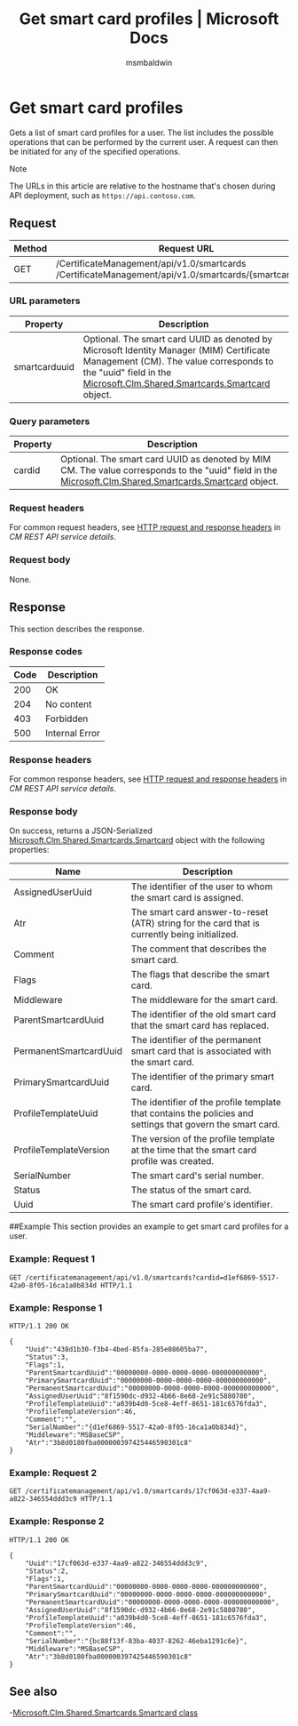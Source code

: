 ﻿---
# required metadata

title: Get smart card profiles | Microsoft Docs
titleSuffix: 'Microsoft Identity Manager'
description:
keywords:
author: msmbaldwin
ms.author: barclayn
manager: mbaldwin
ms.date: 09/26/2017
ms.topic: reference
ms.prod: identity-manager-2015
ms.service: microsoft-identity-manager
ms.technology: security
ms.assetid: 81f4b7cd-e4d9-4b11-b125-78cc9f183cf0

# optional metadata

#ROBOTS:
audience: developer
#ms.devlang:
ms.reviewer: mwahl
ms.suite: ems
#ms.tgt_pltfrm:
#ms.custom:

---

# Get smart card profiles
Gets a list of smart card profiles for a user. The list includes the possible operations that can be performed by the current user. A request can then be initiated for any of the specified operations.

>[!NOTE]
>The URLs in this article are relative to the hostname that's chosen during API deployment, such as `https://api.contoso.com`.

## Request

Method  |Request URL  
---------|---------
GET     |/CertificateManagement/api/v1.0/smartcards <br/> /CertificateManagement/api/v1.0/smartcards/{smartcarduuid}


### URL parameters

Property| Description
---------|--------
smartcarduuid | Optional. The smart card UUID as denoted by Microsoft Identity Manager (MIM) Certificate Management (CM). The value corresponds to the "uuid" field in the [Microsoft.Clm.Shared.Smartcards.Smartcard](http://msdn.microsoft.com/library/microsoft.clm.shared.smartcards.smartcard.aspx) object.

### Query parameters

Property| Description
---------|--------
cardid | Optional. The smart card UUID as denoted by MIM CM. The value corresponds to the "uuid" field in the [Microsoft.Clm.Shared.Smartcards.Smartcard](http://msdn.microsoft.com/library/microsoft.clm.shared.smartcards.smartcard.aspx) object.

### Request headers
For common request headers, see [HTTP request and response headers](certificate-management-rest-api-service-details.md#http-request-and-response-headers) in *CM REST API service details*.

### Request body
None.

## Response
This section describes the response.

### Response codes

Code  |Description  
---------|---------
200 | OK
204 | No content
403 | Forbidden
500 | Internal Error

### Response headers
For common response headers, see [HTTP request and response headers](certificate-management-rest-api-service-details.md#http-request-and-response-headers) in *CM REST API service details*.

### Response body
On success, returns a JSON-Serialized [Microsoft.Clm.Shared.Smartcards.Smartcard](http://msdn.microsoft.com/library/microsoft.clm.shared.smartcards.smartcard.aspx) object with the following properties:

Name | Description
-----|-----------
AssignedUserUuid | The identifier of the user to whom the smart card is assigned.
Atr | The smart card answer-to-reset (ATR) string for the card that is currently being initialized.
Comment | The comment that describes the smart card.
Flags | The flags that describe the smart card.
Middleware | The middleware for the smart card.
ParentSmartcardUuid | The identifier of the old smart card that the smart card has replaced.
PermanentSmartcardUuid | The identifier of the permanent smart card that is associated with the smart card.
PrimarySmartcardUuid | The identifier of the primary smart card.
ProfileTemplateUuid | The identifier of the profile template that contains the policies and settings that govern the smart card.
ProfileTemplateVersion | The version of the profile template at the time that the smart card profile was created.
SerialNumber | The smart card's serial number.
Status | The status of the smart card.
Uuid | The smart card profile's identifier.

##Example
This section provides an example to get smart card profiles for a user.

### Example: Request 1

```
GET /certificatemanagement/api/v1.0/smartcards?cardid=d1ef6869-5517-42a0-8f05-16ca1a0b834d HTTP/1.1

```

### Example: Response 1

```
HTTP/1.1 200 OK

{
    "Uuid":"438d1b30-f3b4-4bed-85fa-285e08605ba7",
    "Status":3,
    "Flags":1,
    "ParentSmartcardUuid":"00000000-0000-0000-0000-000000000000",
    "PrimarySmartcardUuid":"00000000-0000-0000-0000-000000000000",
    "PermanentSmartcardUuid":"00000000-0000-0000-0000-000000000000",
    "AssignedUserUuid":"8f1590dc-d932-4b66-8e68-2e91c5880780",
    "ProfileTemplateUuid":"a039b4d0-5ce8-4eff-8651-181c6576fda3",
    "ProfileTemplateVersion":46,
    "Comment":"",
    "SerialNumber":"{d1ef6869-5517-42a0-8f05-16ca1a0b834d}",
    "Middleware":"MSBaseCSP",
    "Atr":"3b8d0180fba000000397425446590301c8"
}
```       

### Example: Request 2

```
GET /certificatemanagement/api/v1.0/smartcards/17cf063d-e337-4aa9-a822-346554ddd3c9 HTTP/1.1
```

### Example: Response 2

```
HTTP/1.1 200 OK

{
    "Uuid":"17cf063d-e337-4aa9-a822-346554ddd3c9",
    "Status":2,
    "Flags":1,
    "ParentSmartcardUuid":"00000000-0000-0000-0000-000000000000",
    "PrimarySmartcardUuid":"00000000-0000-0000-0000-000000000000",
    "PermanentSmartcardUuid":"00000000-0000-0000-0000-000000000000",
    "AssignedUserUuid":"8f1590dc-d932-4b66-8e68-2e91c5880780",
    "ProfileTemplateUuid":"a039b4d0-5ce8-4eff-8651-181c6576fda3",
    "ProfileTemplateVersion":46,
    "Comment":"",
    "SerialNumber":"{bc88f13f-83ba-4037-8262-46eba1291c6e}",
    "Middleware":"MSBaseCSP",
    "Atr":"3b8d0180fba000000397425446590301c8"
}
```     

## See also

-[Microsoft.Clm.Shared.Smartcards.Smartcard class](https://msdn.microsoft.com/library/microsoft.clm.shared.smartcards.smartcard.aspx)
